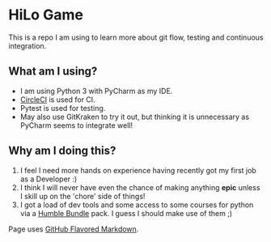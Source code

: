 # HiLo Game

This is a repo I am using to learn more about git flow, testing and continuous integration.

## What am I using?

- I am using Python 3 with PyCharm as my IDE.
- [CircleCI](https://circleci.com/gh/msm1089) is used for CI.
- Pytest is used for testing.
- May also use GitKraken to try it out, but thinking it is unnecessary as PyCharm seems to integrate well!

## Why am I doing this?

1. I feel I need more hands on experience having recently got my first job as a Developer :)
2. I think I will never have even the chance of making anything **epic** unless I skill up on the 'chore' side of things!
3. I got a load of dev tools and some access to some courses for python via a [Humble Bundle](https://www.humblebundle.com/monthly?refc=f6lAtW) pack. I guess I should make use of them ;)

Page uses [GitHub Flavored Markdown](https://guides.github.com/features/mastering-markdown/).